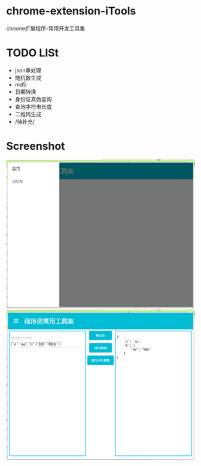 # chrome-extension-iTools
chrome扩展程序-常用开发工具集

# TODO LISt
- json串处理
- 随机数生成
- md5
- 日期转换
- 身份证真伪查询
- 查询字符串长度
- 二维码生成
- /待补充/

# Screenshot
![Alt text](screenshot/20170705105838.png?raw=true "Screenshot1")
![Alt text](screenshot/20170705105925.png?raw=true "Screenshot2")